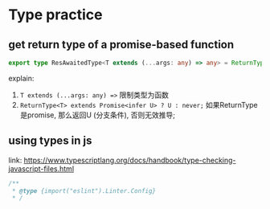 # Type practice

## get return type of a promise-based function

```ts
export type ResAwaitedType<T extends (...args: any) => any> = ReturnType<T> extends Promise<infer U> ? U : never;
```

explain:

1. `T extends (...args: any) =>` 限制类型为函数
2. `ReturnType<T> extends Promise<infer U> ? U : never;` 如果ReturnType是promise, 那么返回U (分支条件), 否则无效推导;

## using types in js

link: https://www.typescriptlang.org/docs/handbook/type-checking-javascript-files.html

```js
/**
 * @type {import("eslint").Linter.Config}
 * /
```